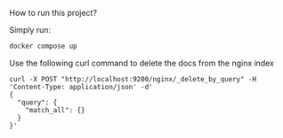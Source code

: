 How to run this project?

Simply run:

``` bash
docker compose up
```

Use the following curl command to delete the docs from the nginx index

``` curl
curl -X POST "http://localhost:9200/nginx/_delete_by_query" -H 'Content-Type: application/json' -d'
{
  "query": {
    "match_all": {}
  }
}'
```
